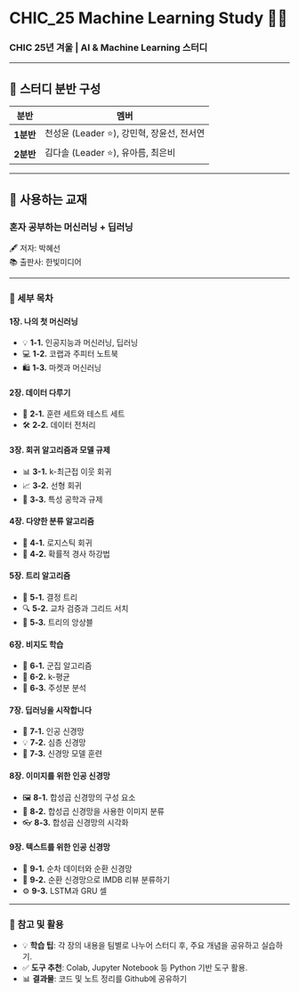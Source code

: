 # **CHIC_25** Machine Learning Study 🧠🤖  
### **CHIC 25년 겨울 | AI & Machine Learning 스터디**

---

## 👥 **스터디 분반 구성**

| **분반** | **멤버**                                |
|----------|----------------------------------------|
| **1분반** | 천성윤 (Leader ⭐), 강민혁, 장윤선, 전서연 |
| **2분반** | 김다솔 (Leader ⭐), 유아름, 최은비         |

---

## 📘 **사용하는 교재**
### **혼자 공부하는 머신러닝 + 딥러닝**  
🖋️ 저자: 박혜선  
📚 출판사: 한빛미디어  

---

### **📂 세부 목차**  
#### **1장. 나의 첫 머신러닝**  
- 💡 **1-1.** 인공지능과 머신러닝, 딥러닝  
- 💻 **1-2.** 코랩과 주피터 노트북  
- 🛍️ **1-3.** 마켓과 머신러닝  

#### **2장. 데이터 다루기**  
- 🧪 **2-1.** 훈련 세트와 테스트 세트  
- 🛠️ **2-2.** 데이터 전처리  

#### **3장. 회귀 알고리즘과 모델 규제**  
- 📊 **3-1.** k-최근접 이웃 회귀  
- 📈 **3-2.** 선형 회귀  
- 🔧 **3-3.** 특성 공학과 규제  

#### **4장. 다양한 분류 알고리즘**  
- 🔑 **4-1.** 로지스틱 회귀  
- 🚀 **4-2.** 확률적 경사 하강법  

#### **5장. 트리 알고리즘**  
- 🌳 **5-1.** 결정 트리  
- 🔍 **5-2.** 교차 검증과 그리드 서치  
- 🌟 **5-3.** 트리의 앙상블  

#### **6장. 비지도 학습**  
- 👥 **6-1.** 군집 알고리즘  
- 🎯 **6-2.** k-평균  
- 🧮 **6-3.** 주성분 분석  

#### **7장. 딥러닝을 시작합니다**  
- 🧠 **7-1.** 인공 신경망  
- 💡 **7-2.** 심층 신경망  
- 🔄 **7-3.** 신경망 모델 훈련  

#### **8장. 이미지를 위한 인공 신경망**  
- 🖼️ **8-1.** 합성곱 신경망의 구성 요소  
- 📸 **8-2.** 합성곱 신경망을 사용한 이미지 분류  
- 👓 **8-3.** 합성곱 신경망의 시각화  

#### **9장. 텍스트를 위한 인공 신경망**  
- 📝 **9-1.** 순차 데이터와 순환 신경망  
- 💬 **9-2.** 순환 신경망으로 IMDB 리뷰 분류하기  
- ⚙️ **9-3.** LSTM과 GRU 셀  

---

### 📌 **참고 및 활용**
- 💡 **학습 팁**: 각 장의 내용을 팀별로 나누어 스터디 후, 주요 개념을 공유하고 실습하기.  
- ✅ **도구 추천**: Colab, Jupyter Notebook 등 Python 기반 도구 활용.  
- 📊 **결과물**: 코드 및 노트 정리를 Github에 공유하기
